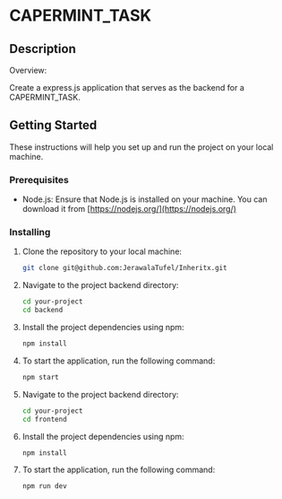 # CAPERMINT_TASK

## Description
Overview:

Create a express.js application that serves as the backend for a CAPERMINT_TASK. 
## Getting Started
These instructions will help you set up and run the project on your local machine.

### Prerequisites
- Node.js: Ensure that Node.js is installed on your machine. You can download it from [https://nodejs.org/](https://nodejs.org/)

### Installing
1. Clone the repository to your local machine:
   ```bash
   git clone git@github.com:JerawalaTufel/Inheritx.git

2. Navigate to the project backend directory:
    ```bash
    cd your-project
    cd backend

3. Install the project dependencies using npm:
    ```bash
    npm install

4. To start the application, run the following command:
    ```bash
    npm start

5. Navigate to the project backend directory:
    ```bash
    cd your-project
    cd frontend

6. Install the project dependencies using npm:
    ```bash
    npm install

7. To start the application, run the following command:
    ```bash
    npm run dev